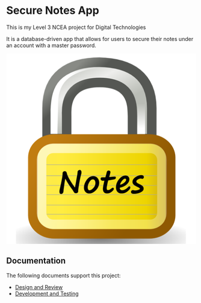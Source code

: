 # Secure Notes App

This is my Level 3 NCEA project for Digital Technologies

It is a database-driven app that allows for users to secure their notes under an account with a master password.    

![alt text](<images/Secure Notes.png>)

## Documentation

The following documents support this project:

- [Design and Review](Design.md)
- [Development and Testing](Development.md)